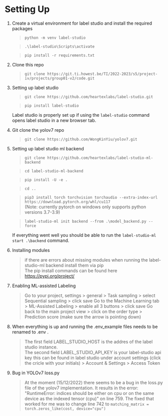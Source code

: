 # Setting Up
1. Create a virtual environment for label studio and install the required packages
    >`python -m venv label-studio`

    >`.\label-studio\Scripts\activate`

    >`pip install -r requirements.txt`

2. Clone this repo
   >`git clone https://git.ti.howest.be/TI/2022-2023/s5/project-iv/projects/group01-v2/code.git`
   
3. Setting up label studio
   >`git clone https://github.com/heartexlabs/label-studio.git`

   >`pip install label-studio`

   Label studio is properly set up if using the `label-studio` command opens label studio in a new browser tab.

4. Git clone the yolov7 repo
   > `git clone https://github.com/WongKinYiu/yolov7.git`

5. Setting up label studio ml backend
    >`git clone https://github.com/heartexlabs/label-studio-ml-backend`

    >`cd label-studio-ml-backend`

    >`pip install -U -e .`

    >`cd ..`

    >`pip3 install torch torchvision torchaudio --extra-index-url https://download.pytorch.org/whl/cu117` <br>
    (Note: currently pytorch on windows only supports python versions 3.7-3.9)

    >`label-studio-ml init backend --from .\model_backend.py --force`

    If everything went well you should be able to run the `label-studio-ml start .\backend` command.

6. Installing modules
   > if there are errors about missing modules when running the label-studio-ml backend install them via pip <br>
   > The pip install commands can be found here https://pypi.org/project/ 

7. Enabling ML-assisted Labeling
   >Go to your project, settings > general > Task sampling > select Sequential sampling > click save
   >Go to the Machine Learning tab > ML-Assisted Labeling > enable all 3 buttons > click save
   >Go back to the main project view > click on the order type > Prediction score (make sure the arrow is pointing down)

8. When everything is up and running the .env_example files needs to be renamed to .env . <br>
   >The first field LABEL_STUDIO_HOST is the addres of the label studio instance. <br>
   >The second field LABEL_STUDIO_API_KEY is your label-studio api key this can be found in label studio under account settings (click the cricle with your initials) > Account & Settings > Access Token

9. Bug in YOLOv7 loss.py
   > At the moment (15/12/2022) there seems to be a bug in the loss.py file of the yolov7 implementation. It results in the error: "RuntimeError: indices should be either on cpu or on the same device as the indexed tensor (cpu)" on line 759. The fixed that worked for me was to change line 742 to `matching_matrix = torch.zeros_like(cost, device="cpu")`
